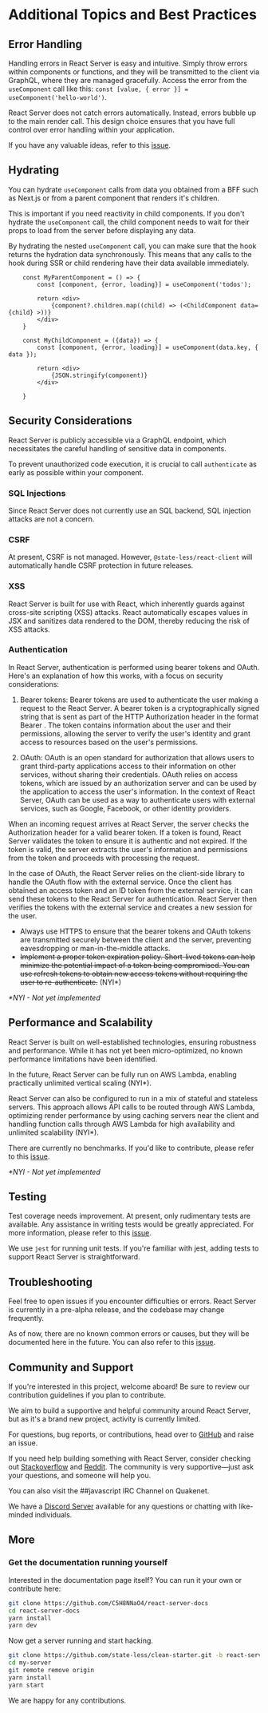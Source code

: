# Additional Topics and Best Practices

## Error Handling

Handling errors in React Server is easy and intuitive. Simply throw errors within components or functions, and they will be transmitted to the client via GraphQL, where they are managed gracefully. Access the error from the `useComponent` call like this: `const [value, { error }] = useComponent('hello-world')`.

React Server does not catch errors automatically. Instead, errors bubble up to the main render call. This design choice ensures that you have full control over error handling within your application.

If you have any valuable ideas, refer to this [issue](https://github.com/state-less/react-server/issues/18).

## Hydrating

You can hydrate `useComponent` calls from data you obtained from a BFF such as Next.js or from a parent component that renders it's children.

This is important if you need reactivity in child components. If you don't hydrate the `useComponent` call, the child component needs to wait for their props to load from the server before displaying any data. 

By hydrating the nested `useComponent` call, you can make sure that the hook returns the hydration data synchronously. This means that any calls to the hook during SSR or child rendering have their data available immediately. 


```tsx
    const MyParentComponent = () => {
        const [component, {error, loading}] = useComponent('todos');

        return <div>
            {component?.children.map((child) => (<ChildComponent data={child} >))}
        </div>
    }

    const MyChildComponent = ({data}) => {
        const [component, {error, loading}] = useComponent(data.key, { data });

        return <div>
            {JSON.stringify(component)}
        </div>

    }
```
## Security Considerations

React Server is publicly accessible via a GraphQL endpoint, which necessitates the careful handling of sensitive data in components.

To prevent unauthorized code execution, it is crucial to call `authenticate` as early as possible within your component.

### SQL Injections
Since React Server does not currently use an SQL backend, SQL injection attacks are not a concern.

### CSRF
At present, CSRF is not managed. However, `@state-less/react-client` will automatically handle CSRF protection in future releases.

### XSS
React Server is built for use with React, which inherently guards against cross-site scripting (XSS) attacks. React automatically escapes values in JSX and sanitizes data rendered to the DOM, thereby reducing the risk of XSS attacks.


### Authentication

In React Server, authentication is performed using bearer tokens and OAuth. Here's an explanation of how this works, with a focus on security considerations:

1. Bearer tokens: Bearer tokens are used to authenticate the user making a request to the React Server. A bearer token is a cryptographically signed string that is sent as part of the HTTP Authorization header in the format Bearer <token>. The token contains information about the user and their permissions, allowing the server to verify the user's identity and grant access to resources based on the user's permissions.

2. OAuth: OAuth is an open standard for authorization that allows users to grant third-party applications access to their information on other services, without sharing their credentials. OAuth relies on access tokens, which are issued by an authorization server and can be used by the application to access the user's information. In the context of React Server, OAuth can be used as a way to authenticate users with external services, such as Google, Facebook, or other identity providers.

When an incoming request arrives at React Server, the server checks the Authorization header for a valid bearer token. If a token is found, React Server validates the token to ensure it is authentic and not expired. If the token is valid, the server extracts the user's information and permissions from the token and proceeds with processing the request.

In the case of OAuth, the React Server relies on the client-side library to handle the OAuth flow with the external service. Once the client has obtained an access token and an ID token from the external service, it can send these tokens to the React Server for authentication. React Server then verifies the tokens with the external service and creates a new session for the user.

* Always use HTTPS to ensure that the bearer tokens and OAuth tokens are transmitted securely between the client and the server, preventing eavesdropping or man-in-the-middle attacks.
* ~~Implement a proper token expiration policy. Short-lived tokens can help minimize the potential impact of a token being compromised. You can use refresh tokens to obtain new access tokens without requiring the user to re-authenticate.~~ (NYI*)

*\*NYI - Not yet implemented*

## Performance and Scalability

React Server is built on well-established technologies, ensuring robustness and performance. While it has not yet been micro-optimized, no known performance limitations have been identified.

In the future, React Server can be fully run on AWS Lambda, enabling practically unlimited vertical scaling (NYI*).

React Server can also be configured to run in a mix of stateful and stateless servers. This approach allows API calls to be routed through AWS Lambda, optimizing render performance by using caching servers near the client and handling function calls through AWS Lambda for high availability and unlimited scalability (NYI*).

There are currently no benchmarks. If you'd like to contribute, please refer to this [issue](https://github.com/state-less/react-server/issues/19).

*\*NYI - Not yet implemented*

## Testing

Test coverage needs improvement. At present, only rudimentary tests are available. Any assistance in writing tests would be greatly appreciated. For more information, please refer to this [issue](https://github.com/state-less/react-server/issues/20).

We use `jest` for running unit tests. If you're familiar with jest, adding tests to support React Server is straightforward.

## Troubleshooting

Feel free to open issues if you encounter difficulties or errors. React Server is currently in a pre-alpha release, and the codebase may change frequently.

As of now, there are no known common errors or causes, but they will be documented here in the future. You can also refer to this [issue](https://github.com/state-less/react-server/issues/21).

## Community and Support

If you're interested in this project, welcome aboard! Be sure to review our contribution guidelines if you plan to contribute.

We aim to build a supportive and helpful community around React Server, but as it's a brand new project, activity is currently limited.

For questions, bug reports, or contributions, head over to [GitHub](https://github.com/state-less/react-server/issuesF) and raise an issue.

If you need help building something with React Server, consider checking out [Stackoverflow](stackoverflow.com) and [Reddit](https://www.reddit.com/r/learnprogramming). The community is very supportive—just ask your questions, and someone will help you.

You can also visit the ##javascript IRC Channel on Quakenet.

We have a [Discord Server](https://discord.gg/MJuVT4kE) available for any questions or chatting with like-minded individuals.

## More
### Get the documentation running yourself

Interested in the documentation page itself? You can run it your own or contribute here:

```bash
git clone https://github.com/C5H8NNaO4/react-server-docs
cd react-server-docs
yarn install
yarn dev
```

Now get a server running and start hacking. 

```bash
git clone https://github.com/state-less/clean-starter.git -b react-server my-server
cd my-server
git remote remove origin
yarn install
yarn start
```

We are happy for any contributions.